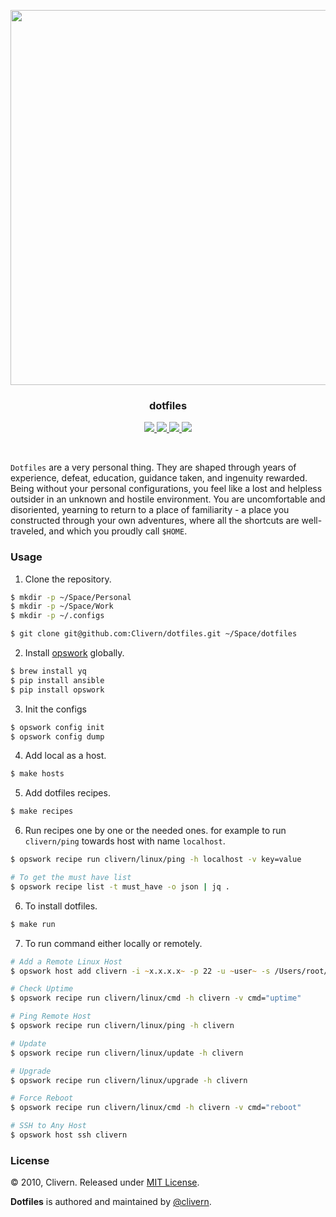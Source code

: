 <p align="center">
    <img src="https://raw.githubusercontent.com/Clivern/dotfiles/main/screenshot01.png?v=3.1.0" width="600" />
    <h3 align="center">dotfiles</h3>
    <p align="center">
        <a href="https://github.com/Clivern/dotfiles/actions/workflows/ci.yml">
            <img src="https://github.com/Clivern/dotfiles/actions/workflows/ci.yml/badge.svg?branch=main"/>
        </a>
    	<a href="https://pypi.org/project/opswork/">
            <img src="https://img.shields.io/badge/Built_with-OpsWork-pink"/>
    	</a>
        <a href="https://github.com/Clivern/dotfiles/releases">
            <img src="https://img.shields.io/badge/Version-3.1.0-1abc9c.svg">
        </a>
        <a href="https://github.com/Clivern/dotfiles/blob/master/LICENSE">
            <img src="https://img.shields.io/badge/LICENSE-MIT-orange.svg">
        </a>
    </p>
</p>
<br/>

`Dotfiles` are a very personal thing. They are shaped through years of experience, defeat, education, guidance taken, and ingenuity rewarded. Being without your personal configurations, you feel like a lost and helpless outsider in an unknown and hostile environment. You are uncomfortable and disoriented, yearning to return to a place of familiarity - a place you constructed through your own adventures, where all the shortcuts are well-traveled, and which you proudly call `$HOME`.


### Usage

1. Clone the repository.

```zsh
$ mkdir -p ~/Space/Personal
$ mkdir -p ~/Space/Work
$ mkdir -p ~/.configs

$ git clone git@github.com:Clivern/dotfiles.git ~/Space/dotfiles
```

2. Install [opswork](https://pypi.org/project/opswork/) globally.

```zsh
$ brew install yq
$ pip install ansible
$ pip install opswork
```

3. Init the configs

```zsh
$ opswork config init
$ opswork config dump
```

4. Add local as a host.

```zsh
$ make hosts
```

5. Add dotfiles recipes.

```zsh
$ make recipes
```

6. Run recipes one by one or the needed ones. for example to run `clivern/ping` towards host with name `localhost`.

```zsh
$ opswork recipe run clivern/linux/ping -h localhost -v key=value

# To get the must have list
$ opswork recipe list -t must_have -o json | jq .
```

6. To install dotfiles.

```zsh
$ make run
```

7. To run command either locally or remotely.

```zsh
# Add a Remote Linux Host
$ opswork host add clivern -i ~x.x.x.x~ -p 22 -u ~user~ -s /Users/root/.ssh/id_rsa.pem

# Check Uptime
$ opswork recipe run clivern/linux/cmd -h clivern -v cmd="uptime"

# Ping Remote Host
$ opswork recipe run clivern/linux/ping -h clivern

# Update
$ opswork recipe run clivern/linux/update -h clivern

# Upgrade
$ opswork recipe run clivern/linux/upgrade -h clivern

# Force Reboot
$ opswork recipe run clivern/linux/cmd -h clivern -v cmd="reboot"

# SSH to Any Host
$ opswork host ssh clivern
```


### License

© 2010, Clivern. Released under [MIT License](https://opensource.org/licenses/mit-license.php).

**Dotfiles** is authored and maintained by [@clivern](http://github.com/clivern).

